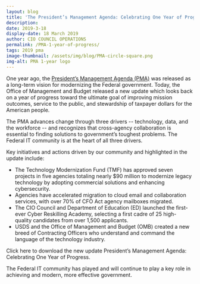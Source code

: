 ```yaml
---
layout: blog
title: 'The President’s Management Agenda: Celebrating One Year of Progress '
description:
date: 2019-3-18
display-date: 18 March 2019
author: CIO COUNCIL OPERATIONS
permalink: /PMA-1-year-of-progress/
tags: 2019 pma
image-thumbnail: /assets/img/blog/PMA-circle-square.png
img-alt: PMA 1-year logo
---
```

One year ago, the [President’s Management Agenda (PMA)](https://www.performance.gov/PMA/PMA.html) was released as a long-term vision for modernizing the Federal government. Today, the Office of Management and Budget released a new update which looks back on a year of progress toward the ultimate goal of improving mission outcomes, service to the public, and stewardship of taxpayer dollars for the American people.

The PMA advances change through three drivers -- technology, data, and the workforce -- and recognizes that cross-agency collaboration is essential to finding solutions to government’s toughest problems. The Federal IT community is at the heart of all three drivers. 

Key initiatives and actions driven by our community and highlighted in the update include:

<ul>
 <li>The Technology Modernization Fund (TMF) has approved seven projects in five agencies totaling nearly $90 million to modernize legacy   technology by adopting commercial solutions and enhancing cybersecurity.</li>
<li>Agencies have accelerated migration to cloud email and collaboration services, with over 70% of CFO Act agency mailboxes migrated.</li>
<li>The CIO Council and Department of Education (ED) launched the first-ever Cyber Reskilling Academy, selecting a first cadre of 25 high-    quality candidates from over 1,500 applicants. </li>
<li>USDS and the Office of Management and Budget (OMB) created a new breed of Contracting Officers who understand and command the language    of the technology industry.</li>
</ul>


Click here to download the new update President’s Management Agenda: Celebrating One Year of Progress.

The Federal IT community has played and will continue to play a key role in achieving and modern, more effective government.  
